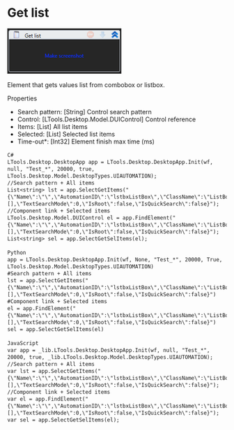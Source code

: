 # Get list

![](<../../../.gitbook/assets/image (228).png>)



Element that gets values list from combobox or listbox.

Properties

* Search pattern: \[String] Control search pattern
* Control: \[LTools.Desktop.Model.DUIControl] Control reference
* Items: \[List] All list items
* Selected: \[List] Selected list items
* Time-out\*: \[Int32] Element finish max time (ms)

```
C#
LTools.Desktop.DesktopApp app = LTools.Desktop.DesktopApp.Init(wf, null, "Test_*", 20000, true, LTools.Desktop.Model.DesktopTypes.UIAUTOMATION);
//Search pattern + All items
List<string> lst = app.SelectGetItems("{\"Name\":\"\",\"AutomationID\":\"lstbxListBox\",\"ClassName\":\"ListBox\",\"AUIProperties\":[],\"TextSearchMode\":0,\"IsRoot\":false,\"IsQuickSearch\":false}");
//Component link + Selected items
LTools.Desktop.Model.DUIControl el = app.FindElement("{\"Name\":\"\",\"AutomationID\":\"lstbxListBox\",\"ClassName\":\"ListBox\",\"AUIProperties\":[],\"TextSearchMode\":0,\"IsRoot\":false,\"IsQuickSearch\":false}");
List<string> sel = app.SelectGetSelItems(el);

Python
app = LTools.Desktop.DesktopApp.Init(wf, None, "Test_*", 20000, True, LTools.Desktop.Model.DesktopTypes.UIAUTOMATION)
#Search pattern + All items
lst = app.SelectGetItems("{\"Name\":\"\",\"AutomationID\":\"lstbxListBox\",\"ClassName\":\"ListBox\",\"AUIProperties\":[],\"TextSearchMode\":0,\"IsRoot\":false,\"IsQuickSearch\":false}")
#Component link + Selected items
el = app.FindElement("{\"Name\":\"\",\"AutomationID\":\"lstbxListBox\",\"ClassName\":\"ListBox\",\"AUIProperties\":[],\"TextSearchMode\":0,\"IsRoot\":false,\"IsQuickSearch\":false}")
sel = app.SelectGetSelItems(el)

JavaScript
var app = _lib.LTools.Desktop.DesktopApp.Init(wf, null, "Test_*", 20000, true, _lib.LTools.Desktop.Model.DesktopTypes.UIAUTOMATION);
//Search pattern + All items
var lst = app.SelectGetItems("{\"Name\":\"\",\"AutomationID\":\"lstbxListBox\",\"ClassName\":\"ListBox\",\"AUIProperties\":[],\"TextSearchMode\":0,\"IsRoot\":false,\"IsQuickSearch\":false}");
//Component link + Selected items
var el = app.FindElement("{\"Name\":\"\",\"AutomationID\":\"lstbxListBox\",\"ClassName\":\"ListBox\",\"AUIProperties\":[],\"TextSearchMode\":0,\"IsRoot\":false,\"IsQuickSearch\":false}");
var sel = app.SelectGetSelItems(el);
```
